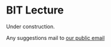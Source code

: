 # BIT Lecture

Under construction.

Any suggestions mail to [our public email](mailto:bitlecture@163.com)

